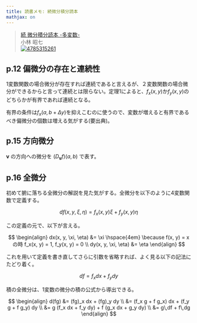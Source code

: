 ```yaml
---
title: 読書メモ: 続微分積分読本
mathjax: on
---
```


> <a href="http://www.amazon.co.jp/%E7%B6%9A-%E5%BE%AE%E5%88%86%E7%A9%8D%E5%88%86%E8%AA%AD%E6%9C%AC-%E5%A4%9A%E5%A4%89%E6%95%B0-%E5%B0%8F%E6%9E%97-%E6%98%AD%E4%B8%83/dp/4785315261%3FSubscriptionId%3D15SMZCTB9V8NGR2TW082%26tag%3Ddays0aa-22%26linkCode%3Dxm2%26camp%3D2025%26creative%3D165953%26creativeASIN%3D4785315261" target="_top">続 微分積分読本 -多変数-</a><br />小林 昭七 <br /><a href="http://www.amazon.co.jp/%E7%B6%9A-%E5%BE%AE%E5%88%86%E7%A9%8D%E5%88%86%E8%AA%AD%E6%9C%AC-%E5%A4%9A%E5%A4%89%E6%95%B0-%E5%B0%8F%E6%9E%97-%E6%98%AD%E4%B8%83/dp/4785315261%3FSubscriptionId%3D15SMZCTB9V8NGR2TW082%26tag%3Ddays0aa-22%26linkCode%3Dxm2%26camp%3D2025%26creative%3D165953%26creativeASIN%3D4785315261" target="_top"><img src="http://ecx.images-amazon.com/images/I/4150MMH4WHL._SL75_.jpg" border="0" alt="4785315261" /></a><br /><img src="http://www.assoc-amazon.jp/e/ir?t=days0aa-22&l=ur2&o=9" width="1" height="1" style="border: none;" alt="" />

## p.12 偏微分の存在と連続性

1変数関数の場合微分が存在すれば連続であると言えるが、２変数関数の場合微分ができるからと言って連続とは限らない。定理1によると、$f_x(x, y)$か$f_y(x, y)$のどちらかが有界であれば連続となる。

有界の条件は$f_x(a, b + \Delta y)$を抑えこむのに使うので、変数が増えると有界であるべき偏微分の個数は増える気がする(要出典)。

## p.15 方向微分

$\boldsymbol{v}$ の方向への微分を $(D_\boldsymbol{v}f)(a,b)$ で表す。

## p.16 全微分

初めて腑に落ちる全微分の解説を見た気がする。全微分を以下のように4変数関数で定義する。

$$
df(x, y, \xi, \eta) = f_x(x, y) \xi + f_y(x,y) \eta
$$

この定義の元で、以下が言える。

$$
\begin{align}
  dx(x, y, \xi, \eta) &= \xi \hspace{4em} \because f(x, y) = x の時 f_x(x, y) = 1, f_y(x, y) = 0 \\
  dy(x, y, \xi, \eta) &= \eta
\end{align}
$$

これを用いて定義を書き直してさらに引数を省略すれば、よく見る以下の記法にたどり着く。

$$
df = f_x dx + f_y dy
$$

積の全微分は、1変数の微分の積の公式から導出できる。

$$
\begin{align}
  d(fg) &= (fg)_x dx + (fg)_y dy                     \\
        &= (f_x g + f g_x) dx + (f_y g + f g_y) dy   \\
        &= g (f_x dx + f_y dy) + f (g_x dx + g_y dy) \\
        &= g\,df + f\,dg
\end{align}
$$